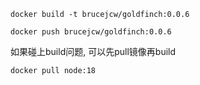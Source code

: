 ```
docker build -t brucejcw/goldfinch:0.0.6
```
```
docker push brucejcw/goldfinch:0.0.6
```
如果碰上build问题, 可以先pull镜像再build
```
docker pull node:18
```
